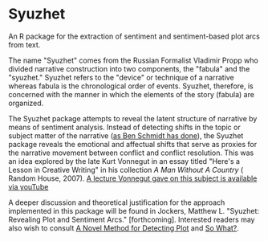 # Syuzhet
An R package for the extraction of sentiment and sentiment-based plot arcs from text.

The name "Syuzhet" comes from the Russian Formalist Vladimir Propp who divided narrative construction into two components, the "fabula" and the "syuzhet."  Syuzhet refers to the "device" or technique of a narrative whereas fabula is the chronological order of events.  Syuzhet, therefore, is concerned with the manner in which the elements of the story (fabula) are organized.

The Syuzhet package attempts to reveal the latent structure of narrative by means of sentiment analysis.  Instead of detecting shifts in the topic or subject matter of the narrative ([as Ben Schmidt has done](http://sappingattention.blogspot.com/2014/12/fundamental-plot-arcs-seen-through.html)), the Syuzhet package reveals the emotional and affectual shifts that serve as proxies for the narrative movement between conflict and conflict resolution.  This was an idea explored by the late Kurt Vonnegut in an essay titled "Here's a Lesson in Creative Writing" in his collection *A Man Without A Country* ( Random House, 2007).  [A lecture Vonnegut gave on this subject is available via youTube](https://www.youtube.com/watch?v=oP3c1h8v2ZQ)

A deeper discussion and theoretical justification for the approach implemented in this package will be found in Jockers, Matthew L. "Syuzhet: Revealing Plot and Sentiment Arcs." [forthcoming].  Interested readers may also wish to consult [A Novel Method for Detecting Plot](http://www.matthewjockers.net/2014/06/05/a-novel-method-for-detecting-plot/) and [So What?](http://www.matthewjockers.net/2014/05/07/so-what/).  

